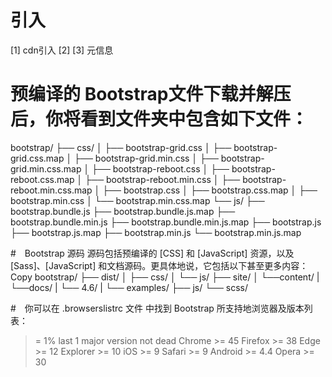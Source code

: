 # 引入
[1]<link rel="stylesheet" href="https://cdn.jsdelivr.net/npm/bootstrap@4.6.0/dist/css/bootstrap.min.css" integrity="sha384-B0vP5xmATw1+K9KRQjQERJvTumQW0nPEzvF6L/Z6nronJ3oUOFUFpCjEUQouq2+l" crossorigin="anonymous">
cdn引入
[2]<script src="https://cdn.jsdelivr.net/npm/jquery@3.5.1/dist/jquery.slim.min.js" integrity="sha384-DfXdz2htPH0lsSSs5nCTpuj/zy4C+OGpamoFVy38MVBnE+IbbVYUew+OrCXaRkfj" crossorigin="anonymous"></script>
[3]<meta name="viewport" content="width=device-width, initial-scale=1, shrink-to-fit=no">
元信息

# 预编译的 Bootstrap文件下载并解压后，你将看到文件夹中包含如下文件：
  bootstrap/
  ├── css/
  │   ├── bootstrap-grid.css
  │   ├── bootstrap-grid.css.map
  │   ├── bootstrap-grid.min.css
  │   ├── bootstrap-grid.min.css.map
  │   ├── bootstrap-reboot.css
  │   ├── bootstrap-reboot.css.map
  │   ├── bootstrap-reboot.min.css
  │   ├── bootstrap-reboot.min.css.map
  │   ├── bootstrap.css
  │   ├── bootstrap.css.map
  │   ├── bootstrap.min.css
  │   └── bootstrap.min.css.map
  └── js/
      ├── bootstrap.bundle.js
      ├── bootstrap.bundle.js.map
      ├── bootstrap.bundle.min.js
      ├── bootstrap.bundle.min.js.map
      ├── bootstrap.js
      ├── bootstrap.js.map
      ├── bootstrap.min.js
      └── bootstrap.min.js.map

#　Bootstrap 源码
  源码包括预编译的 [CSS] 和 [JavaScript] 资源，以及 [Sass]、[JavaScript] 和文档源码。更具体地说，它包括以下甚至更多内容：
  Copy
  bootstrap/
  ├── dist/
  │   ├── css/
  │   └── js/
  ├── site/
  │   └──content/
  |      └──docs/
  |         └── 4.6/
  |             └── examples/
  ├── js/
  └── scss/

#　你可以在 .browserslistrc 文件 中找到 Bootstrap 所支持地浏览器及版本列表：
  >= 1%
  last 1 major version
  not dead
  Chrome >= 45
  Firefox >= 38
  Edge >= 12
  Explorer >= 10
  iOS >= 9
  Safari >= 9
  Android >= 4.4
  Opera >= 30



























































